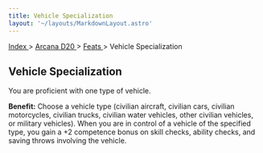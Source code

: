 ```yaml
---
title: Vehicle Specialization
layout: '~/layouts/MarkdownLayout.astro'
---
```


[ Index ](/) > [ Arcana D20 ](/arcana.d20.srd) > [ Feats ](/arcana.d20.srd/feats) > Vehicle Specialization

##  Vehicle Specialization

You are proficient with one type of vehicle.

**Benefit:** Choose a vehicle type (civilian aircraft, civilian cars, civilian
motorcycles, civilian trucks, civilian water vehicles, other civilian
vehicles, or military vehicles). When you are in control of a vehicle of the
specified type, you gain a +2 competence bonus on skill checks, ability
checks, and saving throws involving the vehicle.

